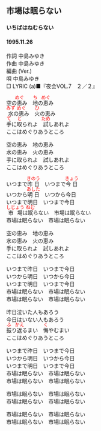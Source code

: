 <style type="text/css">
	ruby{
	    ruby-position: over;
	}
	ruby > rt{font-size: 12px;color:red;}
	p{font:16px;font-size: '楷体'}
</style>
## 市場は眠らない
#### いちばはねむらない
#### 1995.11.26

作詞     中島みゆき　　　　　   
作曲      中島みゆき  　　　   
編曲 (Ver.) 　　　　　    
唄     中島みゆき    
□ LYRIC (a)■『夜会VOL.7　２／２』  
  
空の<ruby><rb>恵</rb><rp>(</rp><rt>めぐ</rt><rp>)</rp></ruby>み　<ruby><rb>地</rb><rp>(</rp><rt>ち</rt><rp>)</rp></ruby>の<ruby><rb>恵</rb><rp>(</rp><rt>めぐ</rt><rp>)</rp></ruby>み  
<ruby><rb>水</rb><rp>(</rp><rt>みず</rt><rp>)</rp></ruby>の<ruby><rb>恵</rb><rp>(</rp><rt>めぐ</rt><rp>)</rp></ruby>み　<ruby><rb>火</rb><rp>(</rp><rt>ひ</rt><rp>)</rp></ruby>の恵み  
<ruby><rb>手</rb><rp>(</rp><rt>て</rt><rp>)</rp></ruby>に<ruby><rb>取</rb><rp>(</rp><rt>と</rt><rp>)</rp></ruby>られよ　<ruby><rb>試</rb><rp>(</rp><rt>ため</rt><rp>)</rp></ruby>しあれよ  
ここはめぐりあうところ  
  
空の恵み　地の恵み  
水の恵み　火の恵み  
手に取られよ　試しあれよ  
ここはめぐりあうところ  
  
いつまで<ruby><rb>昨日</rb><rp>(</rp><rt>きのう</rt><rp>)</rp></ruby>　いつまで<ruby><rb>今日</rb><rp>(</rp><rt>きょう</rt><rp>)</rp></ruby>  
いつから<ruby><rb>明日</rb><rp>(</rp><rt>あした</rt><rp>)</rp></ruby>　いつから今日  
いつまで明日　いつまで今日  
<ruby><rb>市場</rb><rp>(</rp><rt>しじょう</rt><rp>)</rp></ruby>は<ruby><rb>眠</rb><rp>(</rp><rt>ねむ</rt><rp>)</rp></ruby>らない　市場は眠らない  
市場は眠らない　市場は眠らない  
  
空の恵み　地の恵み  
水の恵み　火の恵み  
手に取られよ　試しあれよ  
ここはめぐりあうところ  
  
いつまで昨日　いつまで今日  
いつから明日　いつから今日  
いつまで明日　いつまで今日  
市場は眠らない　市場は眠らない  
市場は眠らない　市場は眠らない  
  
昨日泣いた人もあろう  
今日はいない人もあろう  
<ruby><rb>振</rb><rp>(</rp><rt>ふ</rt><rp>)</rp></ruby>り<ruby><rb>返</rb><rp>(</rp><rt>かえ</rt><rp>)</rp></ruby>るまい　<ruby><rb>悔</rb><rp>(</rp><rt>く</rt><rp>)</rp></ruby>やむまい  
ここはめぐりあうところ  
  
いつまで昨日　いつまで今日  
いつから明日　いつから今日  
いつまで明日　いつまで今日  
市場は眠らない　市場は眠らない  
市場は眠らない　市場は眠らない  
  
市場は眠らない　市場は眠らない  
市場は眠らない　市場は眠らない  
  
市場は眠らない　市場は眠らない  
市場は眠らない　市場は眠らない  
